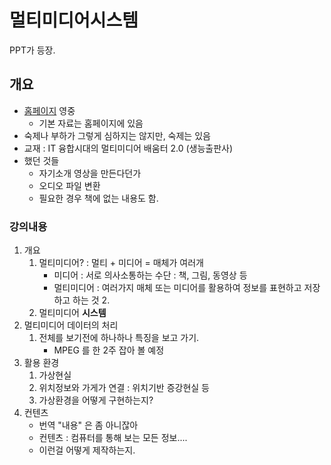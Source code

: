 멀티미디어시스템
================

PPT가 등장.

개요
----

-	[홈페이지](computer.skuniv.ac.kr) 영중
	-	기본 자료는 홈페이지에 있음
-	숙제나 부하가 그렇게 심하지는 않지만, 숙제는 있음
-	교재 : IT 융합시대의 멀티미디어 배움터 2.0 (생능출판사)
-	했던 것들
	-	자기소개 영상을 만든다던가
	-	오디오 파일 변환
	-	필요한 경우 책에 없는 내용도 함.

### 강의내용

1.	개요
	1.	멀티미디어? : 멀티 + 미디어 = 매체가 여러개
		-	미디어 : 서로 의사소통하는 수단 : 책, 그림, 동영상 등
		-	멀티미디어 : 여러가지 매체 또는 미디어를 활용하여 정보를 표현하고 저장하고 하는 것 2.
	2.	멀티미디어 **시스템**
2.	멀티미디어 데이터의 처리
	1.	전체를 보기전에 하나하나 특징을 보고 가기.
		-	MPEG 를 한 2주 잡아 볼 예정
3.	활용 환경
	1.	가상현실
	2.	위치정보와 가게가 연결 : 위치기반 증강현실 등
	3.	가상환경을 어떻게 구현하는지?
4.	컨텐츠
	-	번역 "내용" 은 좀 아니잖아
	-	컨텐츠 : 컴퓨터를 통해 보는 모든 정보....
	-	이런걸 어떻게 제작하는지.
